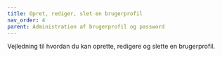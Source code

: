 ```yaml
---
title: Opret, rediger, slet en brugerprofil
nav_order: 4
parent: Administration af brugerprofil og password
---
```

Vejledning til hvordan du kan oprette, redigere og slette en brugerprofil.

